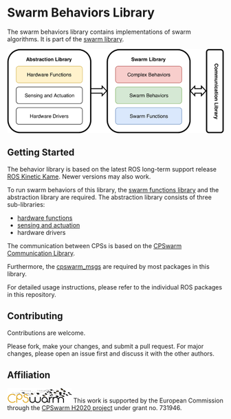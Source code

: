 # Swarm Behaviors Library

The swarm behaviors library contains implementations of swarm algorithms. It is part of the [swarm library](https://github.com/topics/swarm-library).

![Behavior Library Structure](library_structure.png)

## Getting Started
The behavior library is based on the latest ROS long-term support release [ROS Kinetic Kame](https://wiki.ros.org/kinetic/). Newer versions may also work.

To run swarm behaviors of this library, the [swarm functions library](https://github.com/cpswarm/swarm_functions) and the abstraction library are required. The abstraction library consists of three sub-libraries:
* [hardware functions](https://github.com/cpswarm/hardware_functions)
* [sensing and actuation](https://github.com/cpswarm/sensing_actuation)
* hardware drivers

The communication between CPSs is based on the [CPSwarm Communication Library](https://github.com/cpswarm/swarmio).

Furthermore, the [cpswarm_msgs](https://github.com/cpswarm/cpswarm_msgs/) are required by most packages in this library.

For detailed usage instructions, please refer to the individual ROS packages in this repository.

## Contributing
Contributions are welcome. 

Please fork, make your changes, and submit a pull request. For major changes, please open an issue first and discuss it with the other authors.

## Affiliation
![CPSwarm](https://github.com/cpswarm/template/raw/master/cpswarm.png)
This work is supported by the European Commission through the [CPSwarm H2020 project](https://cpswarm.eu) under grant no. 731946.
